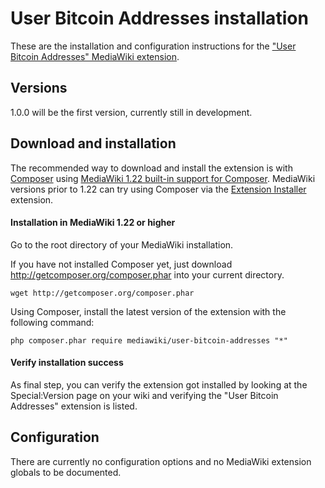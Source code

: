 # User Bitcoin Addresses installation

These are the installation and configuration instructions for the ["User Bitcoin Addresses" MediaWiki extension](../README.md).

## Versions

1.0.0 will be the first version, currently still in development.

## Download and installation

The recommended way to download and install the extension is with [Composer](http://getcomposer.org) using
[MediaWiki 1.22 built-in support for Composer](https://www.mediawiki.org/wiki/Composer). MediaWiki
versions prior to 1.22 can try using Composer via the
[Extension Installer](https://github.com/JeroenDeDauw/ExtensionInstaller/blob/master/README.md)
extension.

#### Installation in MediaWiki 1.22 or higher

Go to the root directory of your MediaWiki installation.

If you have not installed Composer yet, just download http://getcomposer.org/composer.phar into your
current directory.

    wget http://getcomposer.org/composer.phar

Using Composer, install the latest version of the extension with the following command:

    php composer.phar require mediawiki/user-bitcoin-addresses "*"

#### Verify installation success

As final step, you can verify the extension got installed by looking at the Special:Version page on your wiki and verifying the
"User Bitcoin Addresses" extension is listed.

## Configuration

There are currently no configuration options and no MediaWiki extension globals to be documented.
